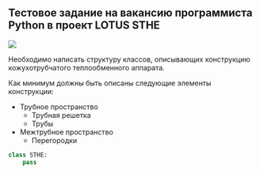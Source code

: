 ## Тестовое задание на вакансию программиста Python в проект LOTUS STHE
<img src="https://upload.wikimedia.org/wikipedia/commons/d/d5/%D0%A2%D0%B5%D0%BF%D0%BB%D0%BE%D0%BE%D0%B1%D0%BC%D0%B5%D0%BD%D0%BD%D0%B8%D0%BA_%D0%BA%D0%BE%D0%B6%D1%83%D1%85%D0%BE%D1%82%D1%80%D1%83%D0%B1%D0%BD%D1%8B%D0%B9_.jpg">

Необходимо написать структуру классов, описывающих конструкцию кожухотрубчатого теплообменного аппарата. 

Как минимум должны быть описаны следующие элементы конструкции:
* Трубное пространство
  * Трубная решетка
  * Трубы
* Межтрубное пространство
  * Перегородки 

```python
class STHE:
    pass
```
